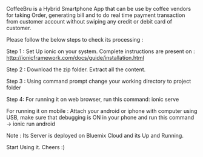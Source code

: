 CoffeeBru is a Hybrid Smartphone App that can be use by coffee vendors for taking Order, generating bill and to do real time payment transaction from customer account without swiping any credit or debit card of customer.

Please follow the below steps to check its processing :

Step 1 : Set Up ionic on your system. Complete instructions are present on : http://ionicframework.com/docs/guide/installation.html

Step 2 : Download the zip folder. Extract all the content.

Step 3 : Using command prompt change your working directory to project folder

Step 4: For running it on web browser, run this command: ionic serve

For running it on mobile : Attach your android or iphone with computer using USB, make sure that debugging is ON in your phone and run this command -> ionic run android

Note : Its Server is deployed on Bluemix Cloud and its Up and Running.

Start Using it. Cheers :)
